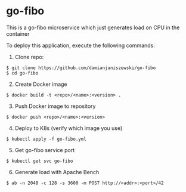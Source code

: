 # go-fibo

This is a go-fibo microservice which just generates load on CPU in the container

To deploy this application, execute the following commands:

  1. Clone repo:

```
$ git clone https://github.com/damianjaniszewski/go-fibo
$ cd go-fibo
```

  2. Create Docker image

```
$ docker build -t <repo>/<name>:<version> .
```

  3. Push Docker image to repository

```
$ docker push <repo>/<name>:<version>
```

  4. Deploy to K8s (verify which image you use)

```
$ kubectl apply -f go-fibo.yml
```

  5. Get go-fibo service port

```
$ kubectl get svc go-fibo
```

  6. Generate load with Apache Bench

```
$ ab -n 2048 -c 128 -s 3600 -m POST http://<addr>:<port>/42
```
